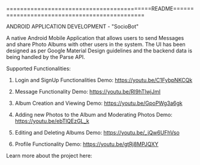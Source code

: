 ==========================================README==============================================

ANDROID APPLICATION DEVELOPMENT - "SocioBot"

A native Android Mobile Application that allows users to send Messages and share Photo Albums with other users in the system. The UI has been designed as per Google Material Design guidelines and the backend data is being handled by the Parse API.

Supported Functionalities:

1. Login and SignUp Functionalities
Demo: https://youtu.be/C1FybpNKCQk

2. Message Functionality
Demo: https://youtu.be/Rl9hTlwjJmI

3. Album Creation and Viewing
Demo: https://youtu.be/GpoPWg3a6gk

4. Adding new Photos to the Album and Moderating Photos
Demo: https://youtu.be/ebTlQEzGL_k

5. Editing and Deleting Albums
Demo: https://youtu.be/_jQw6UFhVso

6. Profile Functionality
Demo: https://youtu.be/gtRj8MPJQXY

Learn more about the project here: 
